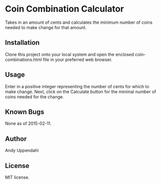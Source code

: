 Coin Combination Calculator
======================

Takes in an amount of cents and calculates the minimum number of coins
needed to make change for that amount.

Installation
------------

Clone this project onto your local system and open the enclosed
coin-combinations.html file in your preferred web browser.

Usage
-----

Enter in a positive integer representing the number of cents for which
to make change. Next, click on the Calculate button for the minimal
number of coins needed for the change.

Known Bugs
----------

None as of 2015-02-11.

Author
------

Andy Uppendahl

License
-------

MIT license.
